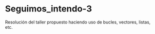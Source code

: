 # Seguimos_intendo-3
Resolución del taller propuesto haciendo uso de bucles, vectores, listas, etc.
